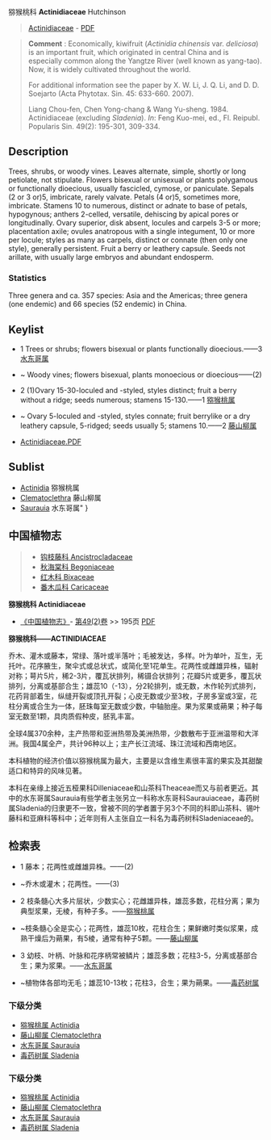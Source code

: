 猕猴桃科 **Actinidiaceae** Hutchinson

> [Actinidiaceae](Actinidiaceae-猕猴桃科.md) - [PDF](http://www.iplant.cn/foc/pdf/Actinidiaceae.pdf)

> **Comment** : 
> Economically, kiwifruit (*Actinidia chinensis* var. *deliciosa*) is an important fruit, which originated in central China and is especially common along the Yangtze River (well known as yang-tao). Now, it is widely cultivated throughout the world.
>
> For additional information see the paper by X. W. Li, J. Q. Li, and D. D. Soejarto (Acta Phytotax. Sin. 45: 633-660. 2007).
>
> Liang Chou-fen, Chen Yong-chang & Wang Yu-sheng. 1984. Actinidiaceae (excluding *Sladenia*). *In*: Feng Kuo-mei, ed., Fl. Reipubl. Popularis Sin. 49(2): 195-301, 309-334.

## Description

Trees, shrubs, or woody vines. Leaves alternate, simple, shortly or long petiolate, not stipulate. Flowers bisexual or unisexual or plants polygamous or functionally dioecious, usually fascicled, cymose, or paniculate. Sepals (2 or 3 or)5, imbricate, rarely valvate. Petals (4 or)5, sometimes more, imbricate. Stamens 10 to numerous, distinct or adnate to base of petals, hypogynous; anthers 2-celled, versatile, dehiscing by apical pores or longitudinally. Ovary superior, disk absent, locules and carpels 3-5 or more; placentation axile; ovules anatropous with a single integument, 10 or more per locule; styles as many as carpels, distinct or connate (then only one style), generally persistent. Fruit a berry or leathery capsule. Seeds not arillate, with usually large embryos and abundant endosperm.

### Statistics
Three genera and ca. 357 species: Asia and the Americas; three genera (one endemic) and 66 species (52 endemic) in China.

## Keylist

* 1 Trees or shrubs; flowers bisexual or plants functionally dioecious.——3 [水东哥属](http://www.iplant.cn/info/Saurauia?t=foc)
* ~ Woody vines; flowers bisexual, plants monoecious or dioecious——(2)

* 2 (1)Ovary 15-30-loculed and -styled, styles distinct; fruit a berry without a ridge; seeds numerous; stamens 15-130.——1 [猕猴桃属](Actinidia-猕猴桃属.md)
* ~ Ovary 5-loculed and -styled, styles connate; fruit berrylike or a dry leathery capsule, 5-ridged; seeds usually 5; stamens 10.——2 [藤山柳属](http://www.iplant.cn/info/Clematoclethra?t=foc)

* [Actinidiaceae.PDF](http://www.iplant.cn/foc/pdf/Actinidiaceae.pdf)

## Sublist

* [Actinidia](Actinidia-猕猴桃属.md) 猕猴桃属
* [Clematoclethra](http://www.iplant.cn/info/Clematoclethra?t=foc)
 藤山柳属
* [Saurauia](http://www.iplant.cn/info/Saurauia?t=foc) 水东哥属"
}

## 中国植物志

> * [钩枝藤科  Ancistrocladaceae](Ancistrocladaceae-钩枝藤科.md)
> * [秋海棠科  Begoniaceae](Begoniaceae-秋海棠科.md)
> * [红木科  Bixaceae](Bixaceae-红木科.md)
> * [番木瓜科  Caricaceae](Caricaceae-番木瓜科.md)

**猕猴桃科 Actinidiaceae**

* [《中国植物志》](http://www.iplant.cn/frps)- [第49(2)卷](http://www.iplant.cn/frps/vol/49(2)) >> 195页 [PDF](http://www.iplant.cn/frps/pdf/49(2)/195z.pdf)

**猕猴桃科——ACTINIDIACEAE**

乔木、灌木或藤本，常绿、落叶或半落叶；毛被发达，多样。叶为单叶，互生，无托叶。花序腋生，聚伞式或总状式，或简化至1花单生。花两性或雌雄异株，辐射对称；萼片5片，稀2-3片，覆瓦状排列，稀镊合状排列；花瓣5片或更多，覆瓦状排列，分离或基部合生；雄蕊10（-13），分2轮排列，或无数，木作轮列式排列，花药背部着生，纵缝开裂或顶孔开裂；心皮无数或少至3枚，子房多室或3室，花柱分离或合生为一体，胚珠每室无数或少数，中轴胎座。果为浆果或蒴果；种子每室无数至1颗，具肉质假种皮，胚乳丰富。

全球4属370余种，主产热带和亚洲热带及美洲热带，少数散布于亚洲温带和大洋洲。我国4属全产，共计96种以上；主产长江流域、珠江流域和西南地区。

本科植物的经济价值以猕猴桃属为最大，主要是以含维生素很丰富的果实及其甜酸适口和特异的风味见著。

本科在亲缘上接近五桠果科Dilleniaceae和山茶科Theaceae而又与前者更近。其中的水东哥属Saurauia有些学者主张另立一科称水东哥科Saurauiaceae，毒药树属Sladenia的归隶更不一致，曾被不同的学者置于另3个不同的科即山茶科、锡叶藤科和亚麻科等科中；近年则有人主张自立一科名为毒药树科Sladeniaceae的。

## 检索表

* 1 藤本；花两性或雌雄异株。——(2)
* ~乔木或灌木；花两性。——(3)

* 2 枝条髓心大多片层状，少数实心；花雌雄异株，雄蕊多数，花柱分离；果为典型浆果，无棱，有种子多。——[猕猴桃属](Actinidia-猕猴桃属.md)

* ~枝条髓心全是实心；花两性，雄蕊10枚，花柱合生；果鲜嫩时类似浆果，成熟干燥后为蒴果，有5棱，通常有种子5颗。——[藤山柳属](http://www.iplant.cn/info/Clematoclethra?t=z)

* 3 幼枝、叶柄、叶脉和花序柄常被鳞片；雄蕊多数；花柱3-5，分离或基部合生；果为浆果。——[水东哥属](http://www.iplant.cn/info/Saurauia?t=z)

* ~植物体各部均无毛；雄蕊10-13枚；花柱3，合生；果为蒴果。——[毒药树属](http://www.iplant.cn/info/Sladenia?t=z)

### 下级分类
* [猕猴桃属  Actinidia](Actinidia-猕猴桃属.md)
* [藤山柳属  Clematoclethra](http://www.iplant.cn/info/Clematoclethra?t=z)
* [水东哥属  Saurauia](http://www.iplant.cn/info/Saurauia?t=z)
* [毒药树属  Sladenia](http://www.iplant.cn/info/Sladenia?t=z)

### 下级分类
* [猕猴桃属  Actinidia](http://iplant.cn/info/sp/Actinidia?t=z)
* [藤山柳属  Clematoclethra](http://iplant.cn/info/sp/Clematoclethra?t=z)
* [水东哥属  Saurauia](http://iplant.cn/info/sp/Saurauia?t=z)
* [毒药树属  Sladenia](http://iplant.cn/info/sp/Sladenia?t=z)
